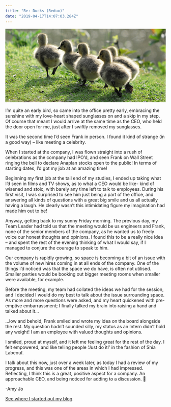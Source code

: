 ```yaml
---
title: "Re: Ducks (Redux)"
date: "2019-04-17T14:07:03.284Z"
---
```


![Goslings](./4520.goslings.jpg.webp)

I’m quite an early bird, so came into the office pretty early, embracing the sunshine with my love-heart shaped sunglasses on and a skip in my step. Of course that meant I would arrive at the same time as the CEO, who held the door open for me, just after I swiftly removed my sunglasses.

It was the second time I’d seen Frank in person. I found it kind of strange (in a good way) – like meeting a celebrity.

When I started at the company, I was flown straight into a rush of celebrations as the company had IPO’d, and seen Frank on Wall Street ringing the bell to declare Anaplan stocks open to the public! In terms of starting dates, I’d got my job at an amazing time!

Beginning my first job at the tail end of my studies, I ended up taking what I’d seen in films and TV shows, as to what a CEO would be like- kind of wisened and stoic, with barely any time left to talk to employees. During his first visit, I was surprised to see him just being a part of the office, and answering all kinds of questions with a great big smile and us all actually having a laugh. He clearly wasn’t this intimidating figure my imagination had made him out to be!

Anyway, getting back to my sunny Friday morning. The previous day, my Team Leader had told us that the meeting would be us engineers and Frank, none of the senior members of the company, as he wanted us to freely voice our honest thoughts and opinions. I found this to be a really nice idea – and spent the rest of the evening thinking of what I would say, if I managed to conjure the courage to speak to him.

Our company is rapidly growing, so space is becoming a bit of an issue with the volume of new hires coming in at all ends of the company. One of the things I’d noticed was that the space we do have, is often not utilised. Smaller parties would be booking out bigger meeting rooms when smaller were available, for example.

Before the meeting, my team had collated the ideas we had for the session, and I decided I would do my best to talk about the issue surrounding space. As more and more questions were asked, and my heart quickened with pre-emptive embarrassment; I finally talked my brain into raising a hand and talked about it…

…low and behold, Frank smiled and wrote my idea on the board alongside the rest. My question hadn’t sounded silly, my status as an Intern didn’t hold any weight! I am an employee with valued thoughts and opinions.

I smiled, proud at myself, and it left me feeling great for the rest of the day. I felt empowered, and like telling people ‘Just do it!’ in the fashion of Shia Labeouf.

I talk about this now, just over a week later, as today I had a review of my progress, and this was one of the areas in which I had impressed. Reflecting, I think this is a great, positive aspect for a company. An approachable CEO, and being noticed for adding to a discussion. 🙂

-Amy Jo

[See where I started out my blog](https://amyjorumi.home.blog/).

